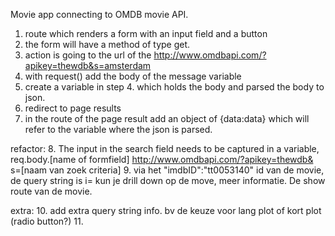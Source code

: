 Movie app connecting to OMDB movie API.
1. route which renders a form with an input field and a button
2. the form will have a method of type get.
3. action is going to the url of the http://www.omdbapi.com/?apikey=thewdb&s=amsterdam
4. with request() add the body of the message variable
5. create a variable in step 4. which holds the body and parsed the body to json. 
6. redirect to page results 
7. in the route of the page result add an object of {data:data} which will refer to the variable where the json is parsed.

refactor:
8. The input in the search field needs to be captured in a variable, req.body.[name of formfield] http://www.omdbapi.com/?apikey=thewdb& s=[naam van zoek criteria]
9. via het "imdbID":"tt0053140" id van de movie, de query string is i= kun je drill down op de move, meer informatie. De show route van de movie.

extra:
10. add extra query string info. bv de keuze voor lang plot of kort plot (radio button?)
11. 
